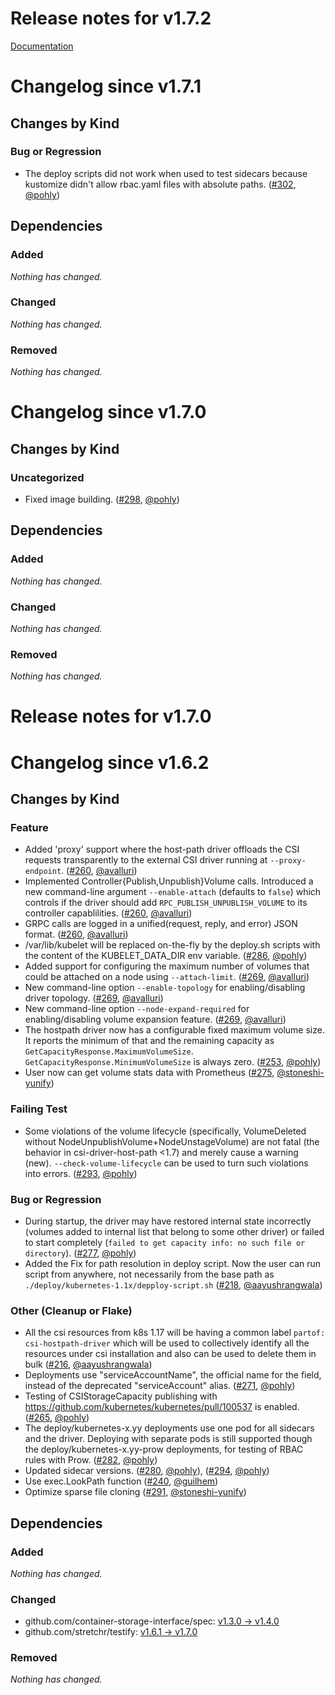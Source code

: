 # Release notes for v1.7.2

[Documentation](https://kubernetes-csi.github.io)

# Changelog since v1.7.1

## Changes by Kind

### Bug or Regression
 - The deploy scripts did not work when used to test sidecars because kustomize didn't allow rbac.yaml files with absolute paths. ([#302](https://github.com/kubernetes-csi/csi-driver-host-path/pull/302), [@pohly](https://github.com/pohly))

## Dependencies

### Added
_Nothing has changed._

### Changed
_Nothing has changed._

### Removed
_Nothing has changed._

# Changelog since v1.7.0

## Changes by Kind

### Uncategorized
 - Fixed image building. ([#298](https://github.com/kubernetes-csi/csi-driver-host-path/pull/298), [@pohly](https://github.com/pohly))

## Dependencies

### Added
_Nothing has changed._

### Changed
_Nothing has changed._

### Removed
_Nothing has changed._

# Release notes for v1.7.0

# Changelog since v1.6.2

## Changes by Kind

### Feature
 - Added 'proxy' support where the host-path driver offloads the CSI requests transparently to the external CSI driver running at `--proxy-endpoint`. ([#260](https://github.com/kubernetes-csi/csi-driver-host-path/pull/260), [@avalluri](https://github.com/avalluri))
 - Implemented Controller{Publish,Unpublish}Volume calls. Introduced a new command-line argument `--enable-attach` (defaults to `false`) which controls if the driver should add `RPC_PUBLISH_UNPUBLISH_VOLUME` to its controller capablilities. ([#260](https://github.com/kubernetes-csi/csi-driver-host-path/pull/260), [@avalluri](https://github.com/avalluri))
 - GRPC calls are logged in a unified(request, reply, and error) JSON format. ([#260](https://github.com/kubernetes-csi/csi-driver-host-path/pull/260), [@avalluri](https://github.com/avalluri))
 - /var/lib/kubelet will be replaced on-the-fly by the deploy.sh scripts with the content of the KUBELET_DATA_DIR env variable. ([#286](https://github.com/kubernetes-csi/csi-driver-host-path/pull/286), [@pohly](https://github.com/pohly))
 - Added support for configuring the maximum number of volumes that could be attached on a node using `--attach-limit`. ([#269](https://github.com/kubernetes-csi/csi-driver-host-path/pull/269), [@avalluri](https://github.com/avalluri))
 - New command-line option `--enable-topology` for enabling/disabling driver topology. ([#269](https://github.com/kubernetes-csi/csi-driver-host-path/pull/269), [@avalluri](https://github.com/avalluri))
 - New command-line option `--node-expand-required` for enabling/disabling volume expansion feature. ([#269](https://github.com/kubernetes-csi/csi-driver-host-path/pull/269), [@avalluri](https://github.com/avalluri))
 - The hostpath driver now has a configurable fixed maximum volume size. It reports the minimum of that and the remaining capacity as `GetCapacityResponse.MaximumVolumeSize`. `GetCapacityResponse.MinimumVolumeSize` is always zero. ([#253](https://github.com/kubernetes-csi/csi-driver-host-path/pull/253), [@pohly](https://github.com/pohly))
 - User now can get volume stats data with Prometheus ([#275](https://github.com/kubernetes-csi/csi-driver-host-path/pull/275), [@stoneshi-yunify](https://github.com/stoneshi-yunify))

### Failing Test
 - Some violations of the volume lifecycle (specifically, VolumeDeleted without NodeUnpublishVolume+NodeUnstageVolume) are not fatal (the behavior in csi-driver-host-path <1.7) and merely cause a warning (new). `--check-volume-lifecycle` can be used to turn such violations into errors. ([#293](https://github.com/kubernetes-csi/csi-driver-host-path/pull/293), [@pohly](https://github.com/pohly))

### Bug or Regression
 - During startup, the driver may have restored internal state incorrectly (volumes added to internal list that belong to some other driver) or failed to start completely (`failed to get capacity info: no such file or directory`). ([#277](https://github.com/kubernetes-csi/csi-driver-host-path/pull/277), [@pohly](https://github.com/pohly))
 - Added the Fix for path resolution in deploy script. Now the user can run script from anywhere, not necessarily from the base path as `./deploy/kubernetes-1.1x/depploy-script.sh` ([#218](https://github.com/kubernetes-csi/csi-driver-host-path/pull/218), [@aayushrangwala](https://github.com/aayushrangwala))

### Other (Cleanup or Flake)
 - All the csi resources from k8s 1.17 will be having a common label `partof: csi-hostpath-driver` which will be used to collectively identify all the resources under csi installation and also can be used to delete them in bulk ([#216](https://github.com/kubernetes-csi/csi-driver-host-path/pull/216), [@aayushrangwala](https://github.com/aayushrangwala))
 - Deployments use "serviceAccountName", the official name for the field, instead of the deprecated "serviceAccount" alias. ([#271](https://github.com/kubernetes-csi/csi-driver-host-path/pull/271), [@pohly](https://github.com/pohly))
 - Testing of CSIStorageCapacity publishing with https://github.com/kubernetes/kubernetes/pull/100537 is enabled. ([#265](https://github.com/kubernetes-csi/csi-driver-host-path/pull/265), [@pohly](https://github.com/pohly))
 - The deploy/kubernetes-x.yy deployments use one pod for all sidecars and the driver. Deploying with separate pods is still supported though the deploy/kubernetes-x.yy-prow deployments, for testing of RBAC rules with Prow. ([#282](https://github.com/kubernetes-csi/csi-driver-host-path/pull/282), [@pohly](https://github.com/pohly))
 - Updated sidecar versions. ([#280](https://github.com/kubernetes-csi/csi-driver-host-path/pull/280), [@pohly](https://github.com/pohly)), ([#294](https://github.com/kubernetes-csi/csi-driver-host-path/pull/294), [@pohly](https://github.com/pohly))
 - Use exec.LookPath function ([#240](https://github.com/kubernetes-csi/csi-driver-host-path/pull/240), [@guilhem](https://github.com/guilhem))
 - Optimize sparse file cloning ([#291](https://github.com/kubernetes-csi/csi-driver-host-path/pull/291), [@stoneshi-yunify](https://github.com/stoneshi-yunify))

## Dependencies

### Added
_Nothing has changed._

### Changed
- github.com/container-storage-interface/spec: [v1.3.0 → v1.4.0](https://github.com/container-storage-interface/spec/compare/v1.3.0...v1.4.0)
- github.com/stretchr/testify: [v1.6.1 → v1.7.0](https://github.com/stretchr/testify/compare/v1.6.1...v1.7.0)

### Removed
_Nothing has changed._
